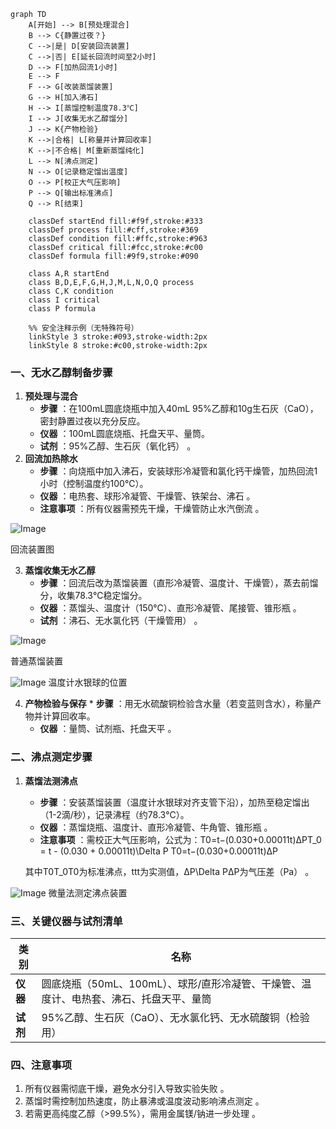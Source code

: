 ```mermaid
graph TD
    A[开始] --> B[预处理混合]
    B --> C{静置过夜？}
    C -->|是| D[安装回流装置]
    C -->|否| E[延长回流时间至2小时]
    D --> F[加热回流1小时]
    E --> F
    F --> G[改装蒸馏装置]
    G --> H[加入沸石]
    H --> I[蒸馏控制温度78.3℃]
    I --> J[收集无水乙醇馏分]
    J --> K{产物检验}
    K -->|合格| L[称量并计算回收率]
    K -->|不合格| M[重新蒸馏纯化]
    L --> N[沸点测定]
    N --> O[记录稳定馏出温度]
    O --> P[校正大气压影响]
    P --> Q[输出标准沸点]
    Q --> R[结束]

    classDef startEnd fill:#f9f,stroke:#333
    classDef process fill:#cff,stroke:#369
    classDef condition fill:#ffc,stroke:#963
    classDef critical fill:#fcc,stroke:#c00
    classDef formula fill:#9f9,stroke:#090

    class A,R startEnd
    class B,D,E,F,G,H,J,M,L,N,O,Q process
    class C,K condition
    class I critical
    class P formula

    %% 安全注释示例（无特殊符号）
    linkStyle 3 stroke:#093,stroke-width:2px
    linkStyle 8 stroke:#c00,stroke-width:2px
```

### **一、无水乙醇制备步骤**

1. **预处理与混合**
   * **步骤** ：在100mL圆底烧瓶中加入40mL 95%乙醇和10g生石灰（CaO），密封静置过夜以充分反应。
   * **仪器** ：100mL圆底烧瓶、托盘天平、量筒。
   * **试剂** ：95%乙醇、生石灰（氧化钙）  。
2. **回流加热除水**
   * **步骤** ：向烧瓶中加入沸石，安装球形冷凝管和氯化钙干燥管，加热回流1小时（控制温度约100℃）。
   * **仪器** ：电热套、球形冷凝管、干燥管、铁架台、沸石  。
   * **注意事项** ：所有仪器需预先干燥，干燥管防止水汽倒流  。



![Image](https://github.com/user-attachments/assets/f41c1716-48f5-497a-8fcf-ba934f2431e8)

回流装置图 

3. **蒸馏收集无水乙醇**
   * **步骤** ：回流后改为蒸馏装置（直形冷凝管、温度计、干燥管），蒸去前馏分，收集78.3℃稳定馏分。
   * **仪器** ：蒸馏头、温度计（150℃）、直形冷凝管、尾接管、锥形瓶  。
   * **试剂** ：沸石、无水氯化钙（干燥管用）  。

![Image](https://github.com/user-attachments/assets/312908c4-adad-4241-ac4d-92db84056837)

普通蒸馏装置 

![Image](https://github.com/user-attachments/assets/cac54267-4d88-40b2-8b8c-48c6ae3b04e8)
温度计水银球的位置 

4. **产物检验与保存**   * **步骤** ：用无水硫酸铜检验含水量（若变蓝则含水），称量产物并计算回收率。
   * **仪器** ：量筒、试剂瓶、托盘天平  。

### **二、沸点测定步骤**

1. **蒸馏法测沸点**

   * **步骤** ：安装蒸馏装置（温度计水银球对齐支管下沿），加热至稳定馏出（1-2滴/秒），记录沸程（约78.3℃）。
   * **仪器** ：蒸馏烧瓶、温度计、直形冷凝管、牛角管、锥形瓶  。
   * **注意事项** ：需校正大气压影响，公式为：T0=t−(0.030+0.00011t)ΔPT_0 = t - (0.030 + 0.00011t)\Delta P
     T0=t−(0.030+0.00011t)ΔP

   其中T0T_0T0为标准沸点，ttt为实测值，ΔP\Delta PΔP为气压差（Pa）  。

![Image](https://github.com/user-attachments/assets/568c27a7-d24a-4185-b6b7-b0cf6bc55c89)
微量法测定沸点装置
### **三、关键仪器与试剂清单**

| **类别** | **名称**                                                                         |
| -------------- | -------------------------------------------------------------------------------------- |
| **仪器** | 圆底烧瓶（50mL、100mL）、球形/直形冷凝管、干燥管、温度计、电热套、沸石、托盘天平、量筒 |
| **试剂** | 95%乙醇、生石灰（CaO）、无水氯化钙、无水硫酸铜（检验用）                               |

### **四、注意事项**

1. 所有仪器需彻底干燥，避免水分引入导致实验失败  。
2. 蒸馏时需控制加热速度，防止暴沸或温度波动影响沸点测定  。
3. 若需更高纯度乙醇（>99.5%），需用金属镁/钠进一步处理  。


